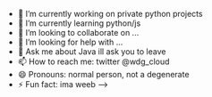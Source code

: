 - 🔭 I’m currently working on private python projects
- 🌱 I’m currently learning python/js
- 👯 I’m looking to collaborate on ...
- 🤔 I’m looking for help with ...
- 💬 Ask me about Java ill ask you to leave
- 📫 How to reach me: twitter @wdg_cloud
- 😄 Pronouns: normal person, not a degenerate
- ⚡ Fun fact: ima weeb
-->
